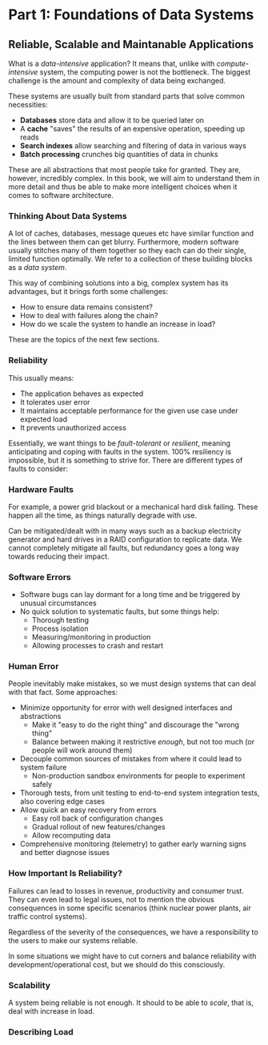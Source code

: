 # Part 1: Foundations of Data Systems

## Reliable, Scalable and Maintanable Applications

What is a _data-intensive_ application? It means that, unlike with _compute-intensive_ system, the computing power is not the bottleneck. The biggest challenge is the amount and complexity of data being exchanged.

These systems are usually built from standard parts that solve common necessities:

- **Databases** store data and allow it to be queried later on
- A **cache** "saves" the results of an expensive operation, speeding up reads
- **Search indexes** allow searching and filtering of data in various ways
- **Batch processing** crunches big quantities of data in chunks

These are all abstractions that most people take for granted. They are, however, incredibly complex. In this book, we will aim to understand them in more detail and thus be able to make more intelligent choices when it comes to software architecture.

### Thinking About Data Systems

A lot of caches, databases, message queues etc have similar function and the lines between them can get blurry. Furthermore, modern software usually stitches many of them together so they each can do their single, limited function optimally. We refer to a collection of these building blocks as a _data system_.

This way of combining solutions into a big, complex system has its advantages, but it brings forth some challenges:

- How to ensure data remains consistent?
- How to deal with failures along the chain?
- How do we scale the system to handle an increase in load?

These are the topics of the next few sections.

### Reliability

This usually means:

- The application behaves as expected
- It tolerates user error
- It maintains acceptable performance for the given use case under expected load
- It prevents unauthorized access

Essentially, we want things to be _fault-tolerant_ or _resilient_, meaning anticipating and coping with faults in the system. 100% resiliency is impossible, but it is something to strive for. There are different types of faults to consider:

### Hardware Faults

For example, a power grid blackout or a mechanical hard disk failing. These happen all the time, as things naturally degrade with use.

Can be mitigated/dealt with in many ways such as a backup electricity generator and hard drives in a RAID configuration to replicate data. We cannot completely mitigate all faults, but redundancy goes a long way towards reducing their impact.

### Software Errors

- Software bugs can lay dormant for a long time and be triggered by unusual circumstances
- No quick solution to systematic faults, but some things help:
  - Thorough testing
  - Process isolation
  - Measuring/monitoring in production
  - Allowing processes to crash and restart

### Human Error

People inevitably make mistakes, so we must design systems that can deal with that fact. Some approaches:

- Minimize opportunity for error with well designed interfaces and abstractions
  - Make it "easy to do the right thing" and discourage the "wrong thing"
  - Balance between making it restrictive _enough_, but not too much (or people will work around them)
- Decouple common sources of mistakes from where it could lead to system failure
  - Non-production sandbox environments for people to experiment safely
- Thorough tests, from unit testing to end-to-end system integration tests, also covering edge cases
- Allow quick an easy recovery from errors
  - Easy roll back of configuration changes
  - Gradual rollout of new features/changes
  - Allow recomputing data
- Comprehensive monitoring (telemetry) to gather early warning signs and better diagnose issues

### How Important Is Reliability?

Failures can lead to losses in revenue, productivity and consumer trust. They can even lead to legal issues, not to mention the obvious consequences in some specific scenarios (think nuclear power plants, air traffic control systems).

Regardless of the severity of the consequences, we have a responsibility to the users to make our systems reliable.

In some situations we might have to cut corners and balance reliability with development/operational cost, but we should do this consciously.

### Scalability

A system being reliable is not enough. It should to be able to _scale_, that is, deal with increase in load.

### Describing Load
